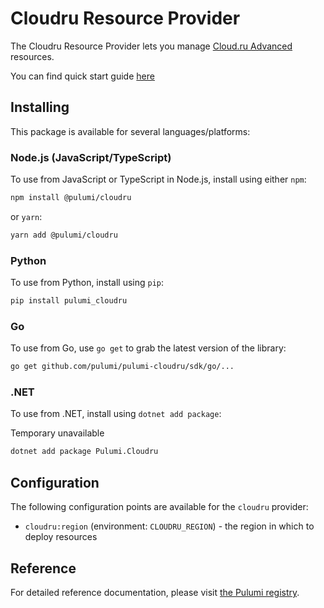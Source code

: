 # Cloudru Resource Provider

The Cloudru Resource Provider lets you manage [Cloud.ru Advanced](https://cloud.ru/advanced) resources.

You can find quick start guide [here](/examples/quick-start.md)

## Installing

This package is available for several languages/platforms:

### Node.js (JavaScript/TypeScript)

To use from JavaScript or TypeScript in Node.js, install using either `npm`:

```bash
npm install @pulumi/cloudru
```

or `yarn`:

```bash
yarn add @pulumi/cloudru
```

### Python

To use from Python, install using `pip`:

```bash
pip install pulumi_cloudru
```

### Go

To use from Go, use `go get` to grab the latest version of the library:

```bash
go get github.com/pulumi/pulumi-cloudru/sdk/go/...
```

### .NET

To use from .NET, install using `dotnet add package`:

Temporary unavailable
```bash
dotnet add package Pulumi.Cloudru
```

## Configuration

The following configuration points are available for the `cloudru` provider:

- `cloudru:region` (environment: `CLOUDRU_REGION`) - the region in which to deploy resources

## Reference

For detailed reference documentation, please visit [the Pulumi registry](https://www.pulumi.com/registry/packages/cloudru/api-docs/).
